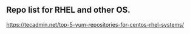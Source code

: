 ## Repo list for RHEL and other OS.
https://tecadmin.net/top-5-yum-repositories-for-centos-rhel-systems/
